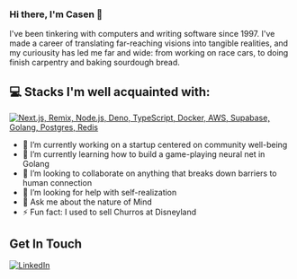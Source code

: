 ### Hi there, I'm Casen 👋
I've been tinkering with computers and writing software since 1997. I've made a career of translating far-reaching visions into tangible realities, and my curiousity has led me far and wide: from working on race cars, to doing finish carpentry and baking sourdough bread.



<!--
**Casen/Casen** is a ✨ _special_ ✨ repository because its `README.md` (this file) appears on your GitHub profile.
## 🏆 My Stats:

<p>
    <img height=175 alt="GitHub Stats" src="https://github-readme-stats.vercel.app/api?username=casen&show_icons=true&count_private=true&theme=dark" />&nbsp;&nbsp;
    <img height=175 alt="Most Used Languages" src="https://github-readme-stats.vercel.app/api/top-langs/?username=casen&count_private=true&layout=compact&theme=dark" />&nbsp;&nbsp;
</p>
Here are some ideas to get you started:


-->

## 💻 Stacks I'm well acquainted with:
[![Next.js, Remix, Node.js, Deno, TypeScript, Docker, AWS, Supabase, Golang, Postgres, Redis](https://skillicons.dev/icons?i=next,remix,nodejs,deno,ts,docker,aws,supabase,go,postgres,redis)](https://skillicons.dev)

- 🔭 I’m currently working on a startup centered on community well-being
- 🌱 I’m currently learning how to build a game-playing neural net in Golang
- 👯 I’m looking to collaborate on anything that breaks down barriers to human connection
- 🤔 I’m looking for help with self-realization
- 💬 Ask me about the nature of Mind
- ⚡ Fun fact: I used to sell Churros at Disneyland

## Get In Touch
[![LinkedIn](https://skillicons.dev/icons?i=linkedin)](https://www.linkedin.com/in/casendavis/) &nbsp;
